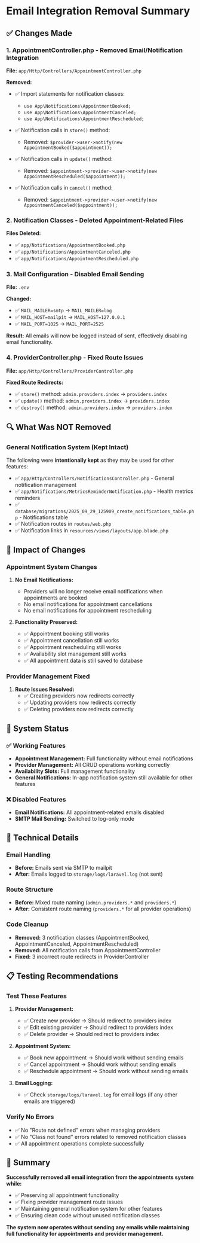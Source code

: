 # Email Integration Removal Summary

## ✅ Changes Made

### 1. **AppointmentController.php** - Removed Email/Notification Integration
**File:** `app/Http/Controllers/AppointmentController.php`

**Removed:**
- ✅ Import statements for notification classes:
  - `use App\Notifications\AppointmentBooked;`
  - `use App\Notifications\AppointmentCanceled;`
  - `use App\Notifications\AppointmentRescheduled;`

- ✅ Notification calls in `store()` method:
  - Removed: `$provider->user->notify(new AppointmentBooked($appointment));`

- ✅ Notification calls in `update()` method:
  - Removed: `$appointment->provider->user->notify(new AppointmentRescheduled($appointment));`

- ✅ Notification calls in `cancel()` method:
  - Removed: `$appointment->provider->user->notify(new AppointmentCanceled($appointment));`

### 2. **Notification Classes** - Deleted Appointment-Related Files
**Files Deleted:**
- ✅ `app/Notifications/AppointmentBooked.php`
- ✅ `app/Notifications/AppointmentCanceled.php`
- ✅ `app/Notifications/AppointmentRescheduled.php`

### 3. **Mail Configuration** - Disabled Email Sending
**File:** `.env`

**Changed:**
- ✅ `MAIL_MAILER=smtp` → `MAIL_MAILER=log`
- ✅ `MAIL_HOST=mailpit` → `MAIL_HOST=127.0.0.1`
- ✅ `MAIL_PORT=1025` → `MAIL_PORT=2525`

**Result:** All emails will now be logged instead of sent, effectively disabling email functionality.

### 4. **ProviderController.php** - Fixed Route Issues
**File:** `app/Http/Controllers/ProviderController.php`

**Fixed Route Redirects:**
- ✅ `store()` method: `admin.providers.index` → `providers.index`
- ✅ `update()` method: `admin.providers.index` → `providers.index`
- ✅ `destroy()` method: `admin.providers.index` → `providers.index`

## 🔍 **What Was NOT Removed**

### General Notification System (Kept Intact)
The following were **intentionally kept** as they may be used for other features:

- ✅ `app/Http/Controllers/NotificationsController.php` - General notification management
- ✅ `app/Notifications/MetricsReminderNotification.php` - Health metrics reminders
- ✅ `database/migrations/2025_09_29_125909_create_notifications_table.php` - Notifications table
- ✅ Notification routes in `routes/web.php`
- ✅ Notification links in `resources/views/layouts/app.blade.php`

## 🎯 **Impact of Changes**

### Appointment System Changes
1. **No Email Notifications:** 
   - Providers will no longer receive email notifications when appointments are booked
   - No email notifications for appointment cancellations
   - No email notifications for appointment rescheduling

2. **Functionality Preserved:**
   - ✅ Appointment booking still works
   - ✅ Appointment cancellation still works
   - ✅ Appointment rescheduling still works
   - ✅ Availability slot management still works
   - ✅ All appointment data is still saved to database

### Provider Management Fixed
1. **Route Issues Resolved:**
   - ✅ Creating providers now redirects correctly
   - ✅ Updating providers now redirects correctly
   - ✅ Deleting providers now redirects correctly

## 🚀 **System Status**

### ✅ Working Features
- **Appointment Management:** Full functionality without email notifications
- **Provider Management:** All CRUD operations working correctly
- **Availability Slots:** Full management functionality
- **General Notifications:** In-app notification system still available for other features

### ❌ Disabled Features
- **Email Notifications:** All appointment-related emails disabled
- **SMTP Mail Sending:** Switched to log-only mode

## 🔧 **Technical Details**

### Email Handling
- **Before:** Emails sent via SMTP to mailpit
- **After:** Emails logged to `storage/logs/laravel.log` (not sent)

### Route Structure
- **Before:** Mixed route naming (`admin.providers.*` and `providers.*`)
- **After:** Consistent route naming (`providers.*` for all provider operations)

### Code Cleanup
- **Removed:** 3 notification classes (AppointmentBooked, AppointmentCanceled, AppointmentRescheduled)
- **Removed:** All notification calls from AppointmentController
- **Fixed:** 3 incorrect route redirects in ProviderController

## 📋 **Testing Recommendations**

### Test These Features
1. **Provider Management:**
   - ✅ Create new provider → Should redirect to providers index
   - ✅ Edit existing provider → Should redirect to providers index
   - ✅ Delete provider → Should redirect to providers index

2. **Appointment System:**
   - ✅ Book new appointment → Should work without sending emails
   - ✅ Cancel appointment → Should work without sending emails
   - ✅ Reschedule appointment → Should work without sending emails

3. **Email Logging:**
   - ✅ Check `storage/logs/laravel.log` for email logs (if any other emails are triggered)

### Verify No Errors
- ✅ No "Route not defined" errors when managing providers
- ✅ No "Class not found" errors related to removed notification classes
- ✅ All appointment operations complete successfully

## 🎉 **Summary**

**Successfully removed all email integration from the appointments system while:**
- ✅ Preserving all appointment functionality
- ✅ Fixing provider management route issues
- ✅ Maintaining general notification system for other features
- ✅ Ensuring clean code without unused notification classes

**The system now operates without sending any emails while maintaining full functionality for appointments and provider management.**